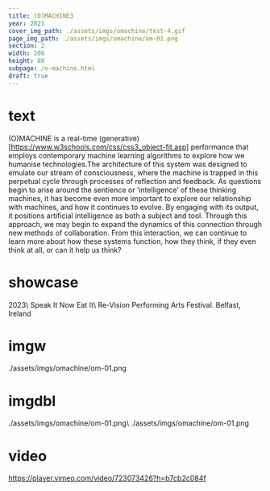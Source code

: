 ```yaml
---
title: (O)MACHINE3
year: 2023
cover_img_path: ./assets/imgs/omachine/test-4.gif
page_img_path: ./assets/imgs/omachine/om-01.png
section: 2
width: 200
height: 80
subpage: /o-machine.html
draft: true
---
```



# text
(O)MACHINE is a real-time (generative)[https://www.w3schools.com/css/css3_object-fit.asp] performance that employs contemporary machine learning algorithms to explore how we humanise technologies.The architecture of this system was designed to emulate our stream of consciousness, where the machine is trapped in this perpetual cycle through processes of reflection and feedback. As questions begin to arise around the sentience or ‘intelligence’ of these thinking machines, it has become even more important to explore our relationship with machines, and how it continues to evolve. By engaging with its output, it positions artificial intelligence as both a subject and tool. Through this approach, we may begin to expand the dynamics of this connection through new methods of collaboration. From this interaction, we can continue to learn more about how these systems function, how they think, if they even think at all, or can it help us think?
# showcase
2023\ Speak It Now Eat It\ Re-Vision Performing Arts Festival. Belfast, Ireland
# imgw
./assets/imgs/omachine/om-01.png
# imgdbl
./assets/imgs/omachine/om-01.png\ ./assets/imgs/omachine/om-01.png
# video
https://player.vimeo.com/video/723073426?h=b7cb2c084f